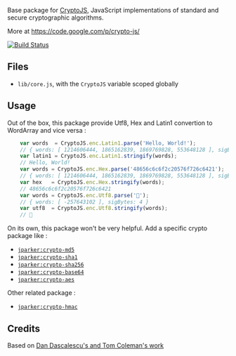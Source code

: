 Base package for [CryptoJS](https://code.google.com/p/crypto-js/), JavaScript implementations of standard
and secure cryptographic algorithms.

More at https://code.google.com/p/crypto-js/

[![Build Status](https://travis-ci.org/p-j/meteor-crypto-core.svg)](https://travis-ci.org/p-j/meteor-crypto-core)

Files
-----
* `lib/core.js`, with the `CryptoJS` variable scoped globally


Usage
-----

Out of the box, this package provide Utf8, Hex and Latin1 convertion to WordArray and vice versa :
```javascript
    var words  = CryptoJS.enc.Latin1.parse('Hello, World!');
    // { words: [ 1214606444, 1865162839, 1869769828, 553648128 ], sigBytes: 13 }
    var latin1 = CryptoJS.enc.Latin1.stringify(words);
    // Hello, World!
    var words = CryptoJS.enc.Hex.parse('48656c6c6f2c20576f726c6421');
    // { words: [ 1214606444, 1865162839, 1869769828, 553648128 ], sigBytes: 13 }
    var hex   = CryptoJS.enc.Hex.stringify(words);
    // 48656c6c6f2c20576f726c6421
    var words = CryptoJS.enc.Utf8.parse('𤭢');
    // { words: [ -257643102 ], sigBytes: 4 }
    var utf8  = CryptoJS.enc.Utf8.stringify(words);
    // 𤭢
```

On its own, this package won't be very helpful. Add a specific crypto package like :

- [`jparker:crypto-md5`](https://github.com/p-j/meteor-crypto-md5)
- [`jparker:crypto-sha1`](https://github.com/p-j/meteor-crypto-sha1)
- [`jparker:crypto-sha256`](https://github.com/p-j/meteor-crypto-sha256)
- [`jparker:crypto-base64`](https://github.com/p-j/meteor-crypto-base64)
- [`jparker:crypto-aes`](https://github.com/p-j/meteor-crypto-aes)

Other related package : 

- [`jparker:crypto-hmac`](https://github.com/p-j/meteor-crypto-hmac)

Credits
-------

Based on [Dan Dascalescu's and Tom Coleman's work](https://github.com/oortcloud/meteor-crypto-base)
